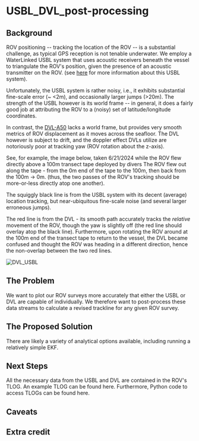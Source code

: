 # USBL_DVL_post-processing

## Background
ROV positioning -- tracking the location of the ROV -- is a substantial challenge, as typical GPS reception is not tenable underwater. 
We employ a WaterLinked USBL system that uses acoustic receivers beneath the vessel to triangulate the ROV's position, given the presence of an acoustic transmitter on the ROV. 
(see [here](https://github.com/zhrandell/Seattle_Aquarium_CCR_development/blob/main/1-pagers/USBL_acoustic_logging.md) for more information about this USBL system). 

Unfortunately, the USBL system is rather noisy, i.e., it exhibits substantial fine-scale error (~ <2m), and occasionally larger jumps (>20m).
The strength of the USBL however is its world frame -- in general, it does a fairly good job at attributing the ROV to a (noisy) set of latitude/longitude coordinates.

In contrast, the [DVL-A50](https://waterlinked.github.io/dvl/dvl-a50/) lacks a world frame, but provides very smooth metrics of ROV displacement as it moves across the seafloor.
The DVL however is subject to drift, and the doppler effect DVLs utilize are notoriously poor at tracking yaw (ROV rotation about the z-axis). 

See, for example, the image below, taken 6/21/2024 while the ROV flew directly above a 100m transect tape deployed by divers 
The ROV flew out along the tape - from the 0m end of the tape to the 100m, then back from the 100m -> 0m.
(thus, the two passes of the ROV's tracking should be more-or-less directly atop one another). 

The squiggly black line is from the USBL system with its decent (average) location tracking, but near-ubiquitous fine-scale noise (and several larger erroneous jumps).

The red line is from the DVL - its smooth path accurately tracks the *relative* movement of the ROV, though the yaw is slightly off (the red line should overlay atop the black line). 
Furthermore, upon rotating the ROV around at the 100m end of the transect tape to return to the vessel, the DVL became confused and thought the ROV was heading in a different direction, hence the non-overlap between the two red lines. 

![DVL_USBL](https://github.com/zhrandell/Seattle_Aquarium_CCR_development/assets/49246458/e71ef7ac-deb5-468d-bf2d-4a8a59efaee8)

## The Problem
We want to plot our ROV surveys more accurately that either the USBL or DVL are capable of individually. 
We therefore want to post-process these data streams to calculate a revised trackline for any given ROV survey. 

## The Proposed Solution
There are likely a variety of analytical options available, including running a relatively simple EKF.

## Next Steps
All the necessary data from the USBL and DVL are contained in the ROV's TLOG. 
An example TLOG can be found here. 
Furthermore, Python code to access TLOGs can be found here. 

## Caveats

## Extra credit 

